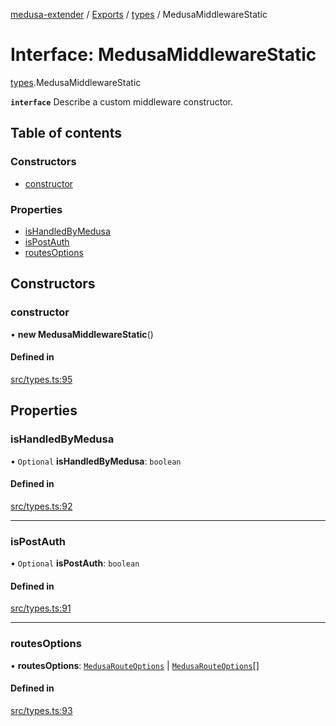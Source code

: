 [medusa-extender](../README.md) / [Exports](../modules.md) / [types](../modules/types.md) / MedusaMiddlewareStatic

# Interface: MedusaMiddlewareStatic

[types](../modules/types.md).MedusaMiddlewareStatic

**`interface`**
Describe a custom middleware constructor.

## Table of contents

### Constructors

- [constructor](types.MedusaMiddlewareStatic.md#constructor)

### Properties

- [isHandledByMedusa](types.MedusaMiddlewareStatic.md#ishandledbymedusa)
- [isPostAuth](types.MedusaMiddlewareStatic.md#ispostauth)
- [routesOptions](types.MedusaMiddlewareStatic.md#routesoptions)

## Constructors

### constructor

• **new MedusaMiddlewareStatic**()

#### Defined in

[src/types.ts:95](https://github.com/adrien2p/medusa-extender/blob/c135947/src/types.ts#L95)

## Properties

### isHandledByMedusa

• `Optional` **isHandledByMedusa**: `boolean`

#### Defined in

[src/types.ts:92](https://github.com/adrien2p/medusa-extender/blob/c135947/src/types.ts#L92)

___

### isPostAuth

• `Optional` **isPostAuth**: `boolean`

#### Defined in

[src/types.ts:91](https://github.com/adrien2p/medusa-extender/blob/c135947/src/types.ts#L91)

___

### routesOptions

• **routesOptions**: [`MedusaRouteOptions`](../modules/types.md#medusarouteoptions) \| [`MedusaRouteOptions`](../modules/types.md#medusarouteoptions)[]

#### Defined in

[src/types.ts:93](https://github.com/adrien2p/medusa-extender/blob/c135947/src/types.ts#L93)

